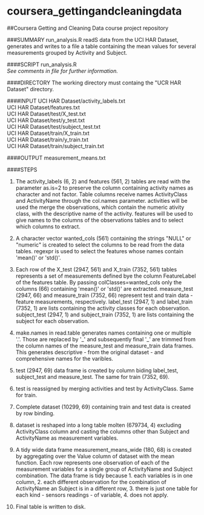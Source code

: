 # coursera_gettingandcleaningdata
##Coursera Getting and Cleaning Data course project repository

###SUMMARY
run_analysis.R readS data from the UCI HAR Dataset, generates and writes to a
file a table containing the mean values for several measurements grouped by
Activity and Subject.

####SCRIPT
run_analysis.R</br>
_See comments in file for further information._

####DIRECTORY
The working directory must containg the "UCR HAR Dataset" directory.

####INPUT
UCI HAR Dataset/activity_labels.txt</br>
UCI HAR Dataset/features.txt</br>
UCI HAR Dataset/test/X_test.txt</br>
UCI HAR Dataset/test/y_test.txt</br>
UCI HAR Dataset/test/subject_test.txt</br>
UCI HAR Dataset/train/X_train.txt</br>
UCI HAR Dataset/train/y_train.txt</br>
UCI HAR Dataset/train/subject_train.txt</br>

####OUTPUT
measurement_means.txt

####STEPS
1. The activity_labels (6, 2) and features (561, 2) tables are read with the
parameter as.is=2 to preserve the column containing activity names as character
and not factor. Table columns receive names ActivityClass and ActivityName
through the col.names parameter. activities will be used the merge the
observations, which contain the numeric ativity class, with the descriptive name
of the activity. features will be used to give names to the columns of the
observations tables and to select which columns to extract.

2. A character vector wanted_cols (561) containing the strings "NULL" or
"numeric" is created to select the columns to be read from the data tables.
regexpr is used to select the features whose names contain 'mean()' or 'std()'.

3. Each row of the X_test (2947, 561) and X_train (7352, 561) tables represents
a set of measurements defined bye the column FeatureLabel of the features table.
By passing colClasses=wanted_cols only the columns (66) containing 'mean()' or
'std()' are extracted.
measure_test (2947, 66) and measure_train (7352, 66) represent test and train
data - feature measurements, respectively.
label_test (2947, 1) and label_train (7352, 1) are lists containing the activity
classes for each observation.
subject_test (2947, 1) and subject_train (7352, 1) are lists containing the
subject for each observation.

4. make.names in read.table generates names containing one or multiple '.'.
Those are replaced by '\_' and subsequently final '\_' are trimmed from the
column names of the measure_test and measure_train data frames. This generates
descriptive - from the original dataset - and comprehensive names for the
varibles.

5. test (2947, 69) data frame is created by column biding label_test,
subject_test and measure_test. The same for train (7352, 69).

6. test is reassigned by merging activities and test by ActivityClass. Same for
train.

7. Complete dataset (10299, 69) containing train and test data is created by row
binding.

8. dataset is reshaped into a long table molten (679734, 4) excluding
ActivityClass column and casting the columns other than Subject and ActivityName
as measurement variables.

9. A tidy wide data frame measurement_means_wide (180, 68) is created by
aggregating over the Value column of dataset with the mean function. Each row
represents one observation of each of the measurement variables for a single
group of ActivityName and Subject combination.
The data frame is tidy because 1. each variables is in one column, 2. each
different observation for the combination of ActivityName an Subject is in a
different row, 3. there is just one table for each kind - sensors readings - of
variable, 4. does not apply.

10. Final table is written to disk.
